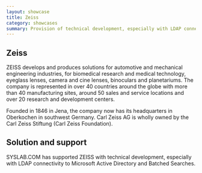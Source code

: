 ```yaml
---
layout: showcase
title: Zeiss
category: showcases
summary: Provision of technical development, especially with LDAP connectivity to Microsoft Active Directory and Batched Searches.
---
```


## Zeiss

ZEISS develops and produces solutions for automotive and mechanical engineering industries, for biomedical research and medical technology, eyeglass lenses, camera and cine lenses, binoculars and planetariums. The company is represented in over 40 countries around the globe with more than 40 manufacturing sites, around 50 sales and service locations and over 20 research and development centers.

Founded in 1846 in Jena, the company now has its headquarters in Oberkochen in southwest Germany. Carl Zeiss AG is wholly owned by the Carl Zeiss Stiftung (Carl Zeiss Foundation).

## Solution and support

SYSLAB.COM has supported ZEISS with technical development, especially with LDAP connectivity to Microsoft Active Directory and Batched Searches.

